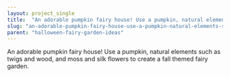 ```yaml
---
layout: project_single
title:  "An adorable pumpkin fairy house! Use a pumpkin, natural elements such as twigs and wood, and moss and silk flowers to create a fall themed fairy garden."
slug: "an-adorable-pumpkin-fairy-house-use-a-pumpkin-natural-elements-such-as-twigs-and-wood"
parent: "halloween-fairy-garden-ideas"
---
```

An adorable pumpkin fairy house! Use a pumpkin, natural elements such as twigs and wood, and moss and silk flowers to create a fall themed fairy garden.